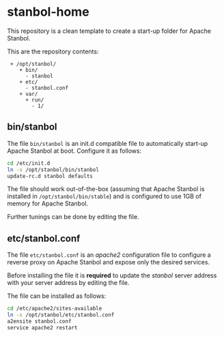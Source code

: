 stanbol-home
============

This repository is a clean template to create a start-up folder for Apache Stanbol.

This are the repository contents:
```
 + /opt/stanbol/
    + bin/
      - stanbol
    + etc/
      - stanbol.conf
    + var/
      + run/
        - 1/
```

## bin/stanbol

The file `bin/stanbol` is an init.d compatible file to automatically start-up Apache Stanbol at boot. Configure it as follows:
```sh
cd /etc/init.d
ln -s /opt/stanbol/bin/stanbol
update-rc.d stanbol defaults
```

The file should work out-of-the-box (assuming that Apache Stanbol is installed in `/opt/stanbol/bin/stable`) and is configured to use 1GB of memory for Apache Stanbol.

Further tunings can be done by editing the file.

## etc/stanbol.conf

The file `etc/stanbol.conf` is an *apache2* configuration file to configure a reverse proxy on Apache Stanbol and expose only the desired services.

Before installing the file it is **required** to update the *stanbol* server address with your server address by editing the file.

The file can be installed as follows:
```sh
cd /etc/apache2/sites-available
ln -s /opt/stanbol/etc/stanbol.conf
a2ensite stanbol.conf
service apache2 restart
```

